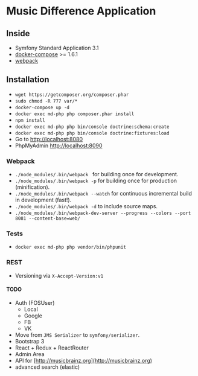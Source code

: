 Music Difference Application
============================

## Inside
* Symfony Standard Application 3.1
* [docker-compose](https://docs.docker.com/compose/) >= 1.6.1
* [webpack](http://webpack.github.io/)

## Installation
* `wget https://getcomposer.org/composer.phar`
* `sudo chmod -R 777 var/*`
* `docker-compose up -d`
* `docker exec md-php php composer.phar install`
* `npm install`
* `docker exec md-php php bin/console doctrine:schema:create`
* `docker exec md-php php bin/console doctrine:fixtures:load`
* Go to [http://localhost:8080](http://localhost:8080)
* PhpMyAdmin [http://localhost:8090](http://localhost:8090)

### Webpack
* `./node_modules/.bin/webpack ` for building once for development.
* `./node_modules/.bin/webpack -p` for building once for production (minification).
* `./node_modules/.bin/webpack --watch` for continuous incremental build in development (fast!).
* `./node_modules/.bin/webpack -d` to include source maps.
* `./node_modules/.bin/webpack-dev-server --progress --colors --port 8081 --content-base=web/` 

### Tests
* `docker exec md-php php vendor/bin/phpunit`

### REST
* Versioning via `X-Accept-Version:v1`

#### TODO
* Auth (FOSUser)
  * Local
  * Google
  * FB
  * VK
* Move from `JMS Serializer` to `symfony/serializer`.
* Bootstrap 3
* React + Redux + ReactRouter
* Admin Area
* API for [http://musicbrainz.org](http://musicbrainz.org)
* advanced search (elastic)
